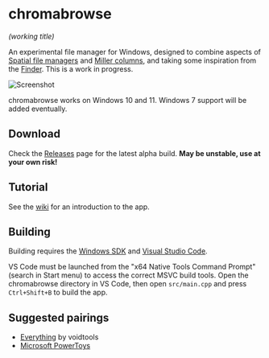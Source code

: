 # chromabrowse

*(working title)*

An experimental file manager for Windows, designed to combine aspects of [Spatial file managers](https://en.wikipedia.org/wiki/Spatial_file_manager) and [Miller columns](https://en.wikipedia.org/wiki/Miller_columns), and taking some inspiration from the [Finder](https://en.wikipedia.org/wiki/Finder_(software)). This is a work in progress.

![Screenshot](https://user-images.githubusercontent.com/8228102/169676491-aa43b0b1-1a0a-48ae-aa62-f28ccf35fe23.png)

chromabrowse works on Windows 10 and 11. Windows 7 support will be added eventually.

## Download

Check the [Releases](https://github.com/vanjac/chromabrowse/releases) page for the latest alpha build. **May be unstable, use at your own risk!**

## Tutorial

See the [wiki](https://github.com/vanjac/chromabrowse/wiki/Tutorial) for an introduction to the app.

## Building

Building requires the [Windows SDK](https://developer.microsoft.com/en-us/windows/downloads/windows-sdk/) and [Visual Studio Code](https://code.visualstudio.com/).

VS Code must be launched from the "x64 Native Tools Command Prompt" (search in Start menu) to access the correct MSVC build tools. Open the chromabrowse directory in VS Code, then open `src/main.cpp` and press `Ctrl+Shift+B` to build the app.

## Suggested pairings

- [Everything](https://www.voidtools.com/) by voidtools
- [Microsoft PowerToys](https://github.com/microsoft/PowerToys)

